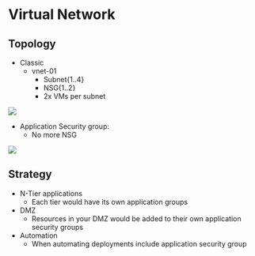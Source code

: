 # Virtual Network

## Topology
* Classic
  * vnet-01
    * Subnet{1..4}
    * NSG{1..2}
    * 2x VMs per subnet
  
[<img src="https://i.imgur.com/OhCCTdW.png">](https://i.imgur.com/OhCCTdW.png)

* Application Security group:
  * No more NSG
  
[<img src="https://i.imgur.com/GVXAbLs.png">](https://i.imgur.com/GVXAbLs.png)

## Strategy
* N-Tier applications
  * Each tier would have its own application groups
* DMZ
  * Resources in your DMZ would be added to their own application security groups
* Automation
  * When automating deployments include application security group

